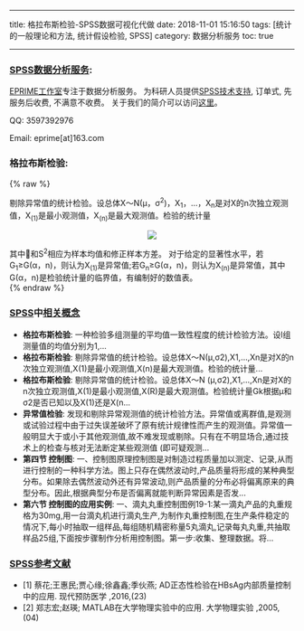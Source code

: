 
---
title: 格拉布斯检验-SPSS数据可视化代做
date: 2018-11-01 15:16:50
tags: [统计的一般理论和方法, 统计假设检验, SPSS]
category: 数据分析服务
toc: true

---



<span></span>
<!-- more -->

### [SPSS](/tags/SPSS/)[数据分析服务](/categories/数据分析服务/):
[EPRIME工作室](http://eprime.cn/)专注于数据分析服务。
为科研人员提供[SPSS技术支持](http://eprime.cn/2018/08/18/EPRIME工作室SPSS代做服务详情/), 订单式, 先服务后收费, 不满意不收费。
关于我们的简介可以访问[这里](http://eprime.cn/2018/08/17/关于EPRIME工作室/)。

QQ: 3597392976

Email: eprime[at]163.com



### 格拉布斯检验:

{% raw %}
<div class="p1">剔除异常值的统计检验。设总体X～N(μ，σ<sup>2</sup>)，X<sub>1</sub>，…，X<sub>n</sub>是对X的n次独立观测值，X<sub>(1)</sub>是最小观测值，X<sub>(n)</sub>是最大观测值。检验的统计量<p align="center"><img align="absmiddle" src="/CRFDPIC/R200806043/R200806043.0147.5%5B0ba92422404f%5D.gif"></p>其中<span class="PUC01_E7"></span>和S<sup>2</sup>相应为样本均值和修正样本方差。 对于给定的显著性水平，若G<sub>1</sub>≥G(α，n)，则认为X<sub>(1)</sub>是异常值;若G<sub>n</sub>≥G(α，n)，则认为X<sub>(n)</sub>是异常值，其中G(α，n)是检验统计量的临界值，有编制好的数值表。</div>
{% endraw %}



### [SPSS](/tags/SPSS/)中[相关概念](/categories/数据分析服务)

- **格拉布斯检验**: 一种检验多组测量的平均值一致性程度的统计检验方法。设l组测量值的均值分别为1,...
- **格拉布斯检验**: 剔除异常值的统计检验。设总体X～N(μ,σ2),X1,…,Xn是对X的n次独立观测值,X(1)是最小观测值,X(n)是最大观测值。检验的统计量...
- **格拉布斯检验**: 剔除异常值的统计检验。设总体X～N (μ,σ2),X1,…,Xn是对X的n次独立观测值,X(1)是最小观测值,X(R)是最大观测值。检验统计量Gk根据μ和σ2是否已知以及X(1)还是X(n...
- **异常值检验**: 发现和剔除异常观测值的统计检验方法。异常值或离群值,是观测或试验过程中由于过失误差破坏了原有统计规律性而产生的观测值。异常值一般明显大于或小于其他观测值,故不难发现或剔除。只有在不明显场合,通过技术上的检查与核对无法断定某些观测值 (即可疑观测...
- **第四节 控制图**: 一、控制图原理控制图是对制造过程质量加以测定、记录,从而进行控制的一种科学方法。图上只存在偶然波动时,产品质量将形成的某种典型分布。如果除去偶然波动外还有异常波动,则产品质量的分布必将偏离原来的典型分布。因此,根据典型分布是否偏离就能判断异常因素是否发...
- **第六节 控制图的应用实例**: 一、滴丸丸重控制图例19-1:某一滴丸产品的丸重规格为30mg,用一台滴丸机进行滴丸生产,为制作丸重控制图,在生产条件稳定的情况下,每小时抽取一组样品,每组随机精密称量5丸滴丸,记录每丸丸重,共抽取样品25组,下面按步骤制作分析用控制图。第一步:收集、整理数据。将...


### [SPSS](/tags/SPSS/)[参考文献](/categories/数据分析服务/)

- [1]  蔡花;王惠民;贾心缘;徐鑫鑫;季伙燕; AD正态性检验在HBsAg内部质量控制中的应用. 现代预防医学 ,2016,(23)
- [2]  郑志宏;赵瑛; MATLAB在大学物理实验中的应用. 大学物理实验 ,2005,(04)



